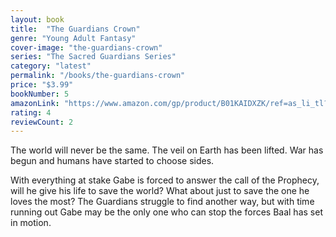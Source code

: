 ```yaml
---
layout: book
title:  "The Guardians Crown"
genre: "Young Adult Fantasy"
cover-image: "the-guardians-crown"
series: "The Sacred Guardians Series"
category: "latest"
permalink: "/books/the-guardians-crown"
price: "$3.99"
bookNumber: 5
amazonLink: "https://www.amazon.com/gp/product/B01KAIDXZK/ref=as_li_tl?ie=UTF8&tag=owensmc-20&camp=1789&creative=9325&linkCode=as2&creativeASIN=B01KAIDXZK&linkId=36d5ebcf12484ee2e9ccd6bad6b18a13"
rating: 4
reviewCount: 2
---
```

The world will never be the same. The veil on Earth has been lifted. War has begun and humans have started to choose sides. 

With everything at stake Gabe is forced to answer the call of the Prophecy, will he give his life to save the world? What about just to save the one he loves the most? The Guardians struggle to find another way, but with time running out Gabe may be the only one who can stop the forces Baal has set in motion. 
